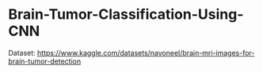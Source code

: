# Brain-Tumor-Classification-Using-CNN

Dataset:
https://www.kaggle.com/datasets/navoneel/brain-mri-images-for-brain-tumor-detection
